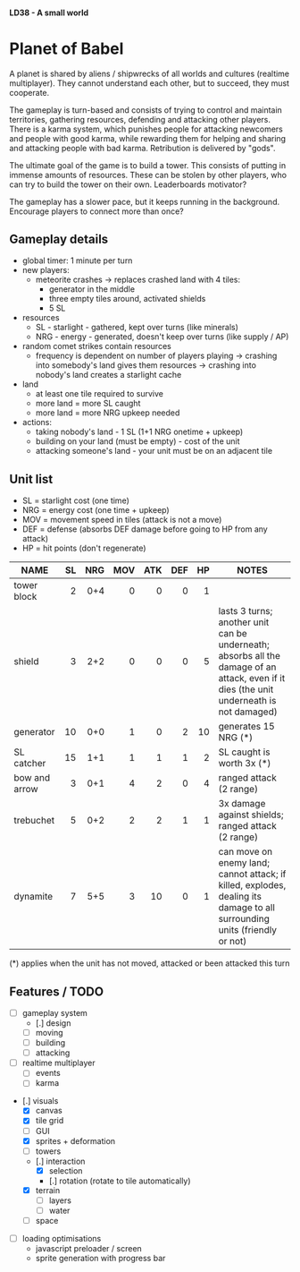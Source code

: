 #### LD38 - A small world ####

# Planet of Babel #

A planet is shared by aliens / shipwrecks of all worlds and cultures (realtime multiplayer). They cannot understand each other, but to succeed, they must cooperate.

The gameplay is turn-based and consists of trying to control and maintain territories, gathering resources, defending and attacking other players. There is a karma system, which punishes people for attacking newcomers and people with good karma, while rewarding them for helping and sharing and attacking people with bad karma. Retribution is delivered by "gods".

The ultimate goal of the game is to build a tower. This consists of putting in immense amounts of resources. These can be stolen by other players, who can try to build the tower on their own. Leaderboards motivator?

The gameplay has a slower pace, but it keeps running in the background. Encourage players to connect more than once?

## Gameplay details ##

 - global timer: 1 minute per turn
 - new players:
   - meteorite crashes -> replaces crashed land with 4 tiles:
     - generator in the middle
     - three empty tiles around, activated shields
     - 5 SL
 - resources
   - SL  - starlight - gathered, kept over turns (like minerals)
   - NRG - energy - generated, doesn't keep over turns (like supply / AP)
 - random comet strikes contain resources
   - frequency is dependent on number of players playing
   -> crashing into somebody's land gives them resources
   -> crashing into nobody's land creates a starlight cache
 - land
   - at least one tile required to survive
   - more land = more SL caught
   - more land = more NRG upkeep needed
 - actions:
   - taking nobody's land - 1 SL (1+1 NRG onetime + upkeep)
   - building on your land (must be empty) - cost of the unit
   - attacking someone's land - your unit must be on an adjacent tile

## Unit list ##

 - SL = starlight cost (one time)
 - NRG = energy cost (one time + upkeep)
 - MOV = movement speed in tiles (attack is not a move)
 - DEF = defense (absorbs DEF damage before going to HP from any attack)
 - HP = hit points (don't regenerate)

| NAME          | SL | NRG | MOV | ATK | DEF | HP  | NOTES |
| ------------- | --:| ---:| ---:| ---:| ---:| ---:| ----- |
| tower block   | 2  | 0+4 | 0   | 0   | 0   | 1   |       |
| shield        | 3  | 2+2 | 0   | 0   | 0   | 5   | lasts 3 turns; another unit can be underneath; absorbs all the damage of an attack, even if it dies (the unit underneath is not damaged) |
| generator     | 10 | 0+0 | 1   | 0   | 2   | 10  | generates 15 NRG (*) |
| SL catcher    | 15 | 1+1 | 1   | 1   | 1   | 2   | SL caught is worth 3x (*) |
| bow and arrow | 3  | 0+1 | 4   | 2   | 0   | 4   | ranged attack (2 range) |
| trebuchet     | 5  | 0+2 | 2   | 2   | 1   | 1   | 3x damage against shields; ranged attack (2 range) |
| dynamite      | 7  | 5+5 | 3   | 10  | 0   | 1   | can move on enemy land; cannot attack; if killed, explodes, dealing its damage to all surrounding units (friendly or not) |

(*) applies when the unit has not moved, attacked or been attacked this turn

## Features / TODO ##

 - [ ] gameplay system
   - [.] design
   - [ ] moving
   - [ ] building
   - [ ] attacking
 - [ ] realtime multiplayer
   - [ ] events
   - [ ] karma
 - [.] visuals
   - [x] canvas
   - [x] tile grid
   - [ ] GUI
   - [x] sprites + deformation
   - [ ] towers
   - [.] interaction
     - [x] selection
     - [.] rotation (rotate to tile automatically)
   - [x] terrain
     - [ ] layers
     - [ ] water
   - [ ] space
 - [ ] loading optimisations
   - javascript preloader / screen
   - sprite generation with progress bar
